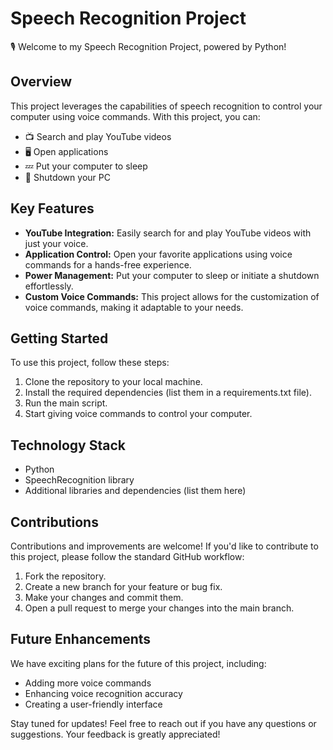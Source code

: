 # Speech Recognition Project

🎙️ Welcome to my Speech Recognition Project, powered by Python!

## Overview

This project leverages the capabilities of speech recognition to control your computer using voice commands. With this project, you can:

- 📺 Search and play YouTube videos
- 🖥️ Open applications
- 💤 Put your computer to sleep
- 🚀 Shutdown your PC

## Key Features

- **YouTube Integration:** Easily search for and play YouTube videos with just your voice.
- **Application Control:** Open your favorite applications using voice commands for a hands-free experience.
- **Power Management:** Put your computer to sleep or initiate a shutdown effortlessly.
- **Custom Voice Commands:** This project allows for the customization of voice commands, making it adaptable to your needs.

## Getting Started

To use this project, follow these steps:

1. Clone the repository to your local machine.
2. Install the required dependencies (list them in a requirements.txt file).
3. Run the main script.
4. Start giving voice commands to control your computer.

## Technology Stack

- Python
- SpeechRecognition library
- Additional libraries and dependencies (list them here)

## Contributions

Contributions and improvements are welcome! If you'd like to contribute to this project, please follow the standard GitHub workflow:

1. Fork the repository.
2. Create a new branch for your feature or bug fix.
3. Make your changes and commit them.
4. Open a pull request to merge your changes into the main branch.

## Future Enhancements

We have exciting plans for the future of this project, including:
- Adding more voice commands
- Enhancing voice recognition accuracy
- Creating a user-friendly interface

Stay tuned for updates!
Feel free to reach out if you have any questions or suggestions. Your feedback is greatly appreciated!
